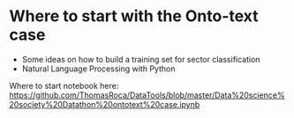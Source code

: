 # Where to start with the Onto-text case

- Some ideas on how to build a training set for sector classification
- Natural Language Processing with Python

Where to start notebook here: https://github.com/ThomasRoca/DataTools/blob/master/Data%20science%20society%20Datathon%20ontotext%20case.ipynb
